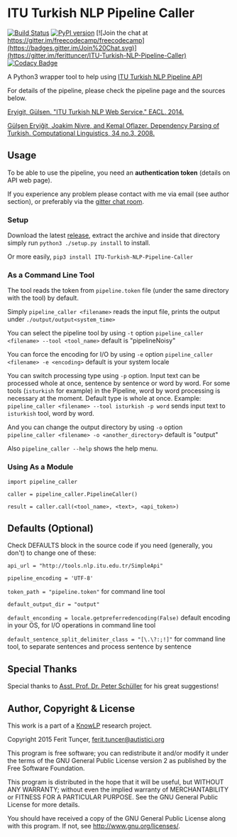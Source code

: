 # ITU Turkish NLP Pipeline Caller 
[![Build Status](https://travis-ci.org/ferittuncer/ITU-Turkish-NLP-Pipeline-Caller.svg?branch=master)](https://travis-ci.org/ferittuncer/ITU-Turkish-NLP-Pipeline-Caller) [![PyPI version](https://badge.fury.io/py/ITU-Turkish-NLP-Pipeline-Caller.svg)](https://badge.fury.io/py/ITU-Turkish-NLP-Pipeline-Caller) [![Join the chat at https://gitter.im/freecodecamp/freecodecamp](https://badges.gitter.im/Join%20Chat.svg)](https://gitter.im/ferittuncer/ITU-Turkish-NLP-Pipeline-Caller)   [![Codacy Badge](https://api.codacy.com/project/badge/grade/6368b6f3c39d4199b2ed162b79944a27)](https://www.codacy.com/app/ferit-tuncer/ITU-Turkish-NLP-Pipeline-Caller)

 A Python3 wrapper tool to help using [ITU Turkish NLP Pipeline API](http://tools.nlp.itu.edu.tr/)



For details of the pipeline, please check the pipeline page and the sources below.

[Eryigit, Gülsen. "ITU Turkish NLP Web Service." EACL. 2014.](http://web.itu.edu.tr/gulsenc/papers/itunlp.pdf)

[Gülşen Eryiğit, Joakim Nivre, and Kemal Oflazer. Dependency Parsing 
of Turkish. Computational Linguistics, 34 no.3, 2008.](http://www.mitpressjournals.org/doi/pdf/10.1162/coli.2008.07-017-R1-06-83)

## Usage
To be able to use the pipeline, you need an **authentication token** (details on API web page).

If you experience any problem please contact with me via email (see author section), or preferably via the [gitter chat room](https://gitter.im/ferittuncer/ITU-Turkish-NLP-Pipeline-Caller).
### Setup
Download the latest [release](https://github.com/ferittuncer/ITU-Turkish-NLP-Pipeline-Caller/releases), extract the archive and inside that directory simply run `python3 ./setup.py install` to install.

Or more easily, `pip3 install ITU-Turkish-NLP-Pipeline-Caller`

### As a Command Line Tool
The tool reads the token from `pipeline.token` file (under the same directory with the tool) by default.

Simply
`pipeline_caller <filename>`
reads the input file, prints the output under `./output/output<system_time>`

You can select the pipeline tool by using `-t` option
`pipeline_caller <filename> --tool <tool_name>`
default is "pipelineNoisy"

You can force the encoding for I/O by using `-e` option
`pipeline_caller <filename> -e <encoding>`
default is your system locale

You can switch processing type using `-p` option. Input text can be processed whole at once, sentence by sentence or word by word. For some tools (`isturkish` for example) in the Pipeline, word by word processing is necessary at the moment. Default type is whole at once.
Example: `pipeline_caller <filename> --tool isturkish -p word` sends input text to `isturkish` tool, word by word.

And you can change the output directory by using `-o` option
`pipeline_caller <filename> -o <another_directory>`
default is "output"

Also `pipeline_caller --help` shows the help menu.
### Using As a Module

`import pipeline_caller`

`caller = pipeline_caller.PipelineCaller()`

`result = caller.call(<tool_name>, <text>, <api_token>)`

##  Defaults (Optional)

Check DEFAULTS block in the source code if you need (generally, you don't) to change one of these:

`api_url = "http://tools.nlp.itu.edu.tr/SimpleApi"` 

`pipeline_encoding = 'UTF-8'`

`token_path = "pipeline.token"` for command line tool

`default_output_dir = "output"`

`default_enconding = locale.getpreferredencoding(False)` default encoding in your OS, for I/O operations in command line tool

`default_sentence_split_delimiter_class = "[\.\?:;!]"` for command line tool, to separate sentences and process sentence by sentence
## Special Thanks
Special thanks to [Asst. Prof. Dr. Peter Schüller](https://github.com/peschue) for his great suggestions!

## Author, Copyright & License
This work is a part of a [KnowLP](http://www.knowlp.com) research project.

Copyright 2015 Ferit Tunçer, <ferit.tuncer@autistici.org>

This program is free software; you can redistribute it and/or
modify it under the terms of the GNU General Public License version 2
as published by the Free Software Foundation.

This program is distributed in the hope that it will be useful,
but WITHOUT ANY WARRANTY; without even the implied warranty of
MERCHANTABILITY or FITNESS FOR A PARTICULAR PURPOSE.  See the
GNU General Public License for more details.

You should have received a copy of the GNU General Public License
along with this program.  If not, see <http://www.gnu.org/licenses/>.


